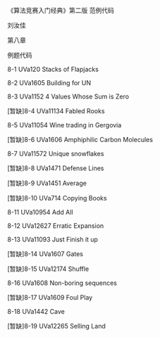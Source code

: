 ﻿《算法竞赛入门经典》第二版 范例代码

刘汝佳

第八章

例题代码

8-1 UVa120 Stacks of Flapjacks

8-2 UVa1605 Building for UN

8-3 UVa1152 4 Values Whose Sum is Zero

[暂缺]8-4 UVa11134 Fabled Rooks

8-5 UVa11054 Wine trading in Gergovia

[暂缺]8-6 UVa1606 Amphiphilic Carbon Molecules

8-7 UVa11572 Unique snowflakes

[暂缺]8-8 UVa1471 Defense Lines

[暂缺]8-9 UVa1451 Average

[暂缺]8-10 UVa714 Copying Books

8-11 UVa10954 Add All

8-12 UVa12627 Erratic Expansion

8-13 UVa11093 Just Finish it up

[暂缺]8-14 UVa1607 Gates

[暂缺]8-15 UVa12174 Shuffle

8-16 UVa1608 Non-boring sequences

[暂缺]8-17 UVa1609 Foul Play

8-18 UVa1442 Cave

[暂缺]8-19 UVa12265 Selling Land

